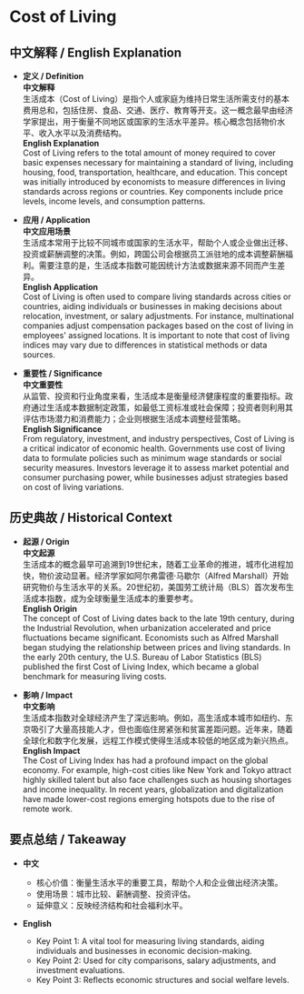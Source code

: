 # Cost of Living

## 中文解释 / English Explanation

* **定义 / Definition**  
  **中文解释**  
  生活成本（Cost of Living）是指个人或家庭为维持日常生活所需支付的基本费用总和，包括住房、食品、交通、医疗、教育等开支。这一概念最早由经济学家提出，用于衡量不同地区或国家的生活水平差异。核心概念包括物价水平、收入水平以及消费结构。  
  **English Explanation**  
  Cost of Living refers to the total amount of money required to cover basic expenses necessary for maintaining a standard of living, including housing, food, transportation, healthcare, and education. This concept was initially introduced by economists to measure differences in living standards across regions or countries. Key components include price levels, income levels, and consumption patterns.

* **应用 / Application**  
  **中文应用场景**  
  生活成本常用于比较不同城市或国家的生活水平，帮助个人或企业做出迁移、投资或薪酬调整的决策。例如，跨国公司会根据员工派驻地的成本调整薪酬福利。需要注意的是，生活成本指数可能因统计方法或数据来源不同而产生差异。  
  **English Application**  
  Cost of Living is often used to compare living standards across cities or countries, aiding individuals or businesses in making decisions about relocation, investment, or salary adjustments. For instance, multinational companies adjust compensation packages based on the cost of living in employees' assigned locations. It is important to note that cost of living indices may vary due to differences in statistical methods or data sources.

* **重要性 / Significance**  
  **中文重要性**  
  从监管、投资和行业角度来看，生活成本是衡量经济健康程度的重要指标。政府通过生活成本数据制定政策，如最低工资标准或社会保障；投资者则利用其评估市场潜力和消费能力；企业则根据生活成本调整经营策略。  
  **English Significance**  
  From regulatory, investment, and industry perspectives, Cost of Living is a critical indicator of economic health. Governments use cost of living data to formulate policies such as minimum wage standards or social security measures. Investors leverage it to assess market potential and consumer purchasing power, while businesses adjust strategies based on cost of living variations.

## 历史典故 / Historical Context

* **起源 / Origin**  
  **中文起源**  
  生活成本的概念最早可追溯到19世纪末，随着工业革命的推进，城市化进程加快，物价波动显著。经济学家如阿尔弗雷德·马歇尔（Alfred Marshall）开始研究物价与生活水平的关系。20世纪初，美国劳工统计局（BLS）首次发布生活成本指数，成为全球衡量生活成本的重要参考。  
  **English Origin**  
  The concept of Cost of Living dates back to the late 19th century, during the Industrial Revolution, when urbanization accelerated and price fluctuations became significant. Economists such as Alfred Marshall began studying the relationship between prices and living standards. In the early 20th century, the U.S. Bureau of Labor Statistics (BLS) published the first Cost of Living Index, which became a global benchmark for measuring living costs.

* **影响 / Impact**  
  **中文影响**  
  生活成本指数对全球经济产生了深远影响。例如，高生活成本城市如纽约、东京吸引了大量高技能人才，但也面临住房紧张和贫富差距问题。近年来，随着全球化和数字化发展，远程工作模式使得生活成本较低的地区成为新兴热点。  
  **English Impact**  
  The Cost of Living Index has had a profound impact on the global economy. For example, high-cost cities like New York and Tokyo attract highly skilled talent but also face challenges such as housing shortages and income inequality. In recent years, globalization and digitalization have made lower-cost regions emerging hotspots due to the rise of remote work.

## 要点总结 / Takeaway

* **中文**  
  - 核心价值：衡量生活水平的重要工具，帮助个人和企业做出经济决策。  
  - 使用场景：城市比较、薪酬调整、投资评估。  
  - 延伸意义：反映经济结构和社会福利水平。  

* **English**  
  - Key Point 1: A vital tool for measuring living standards, aiding individuals and businesses in economic decision-making.  
  - Key Point 2: Used for city comparisons, salary adjustments, and investment evaluations.  
  - Key Point 3: Reflects economic structures and social welfare levels.